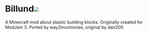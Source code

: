 Billund[![](http://cf.way2muchnoise.eu/full_223237_downloads.svg)](https://minecraft.curseforge.com/projects/223237)
=======

A Minecraft mod about plastic building blocks. Originally created for ModJam 3.
Ported by way2muchnoise, original by dan200
